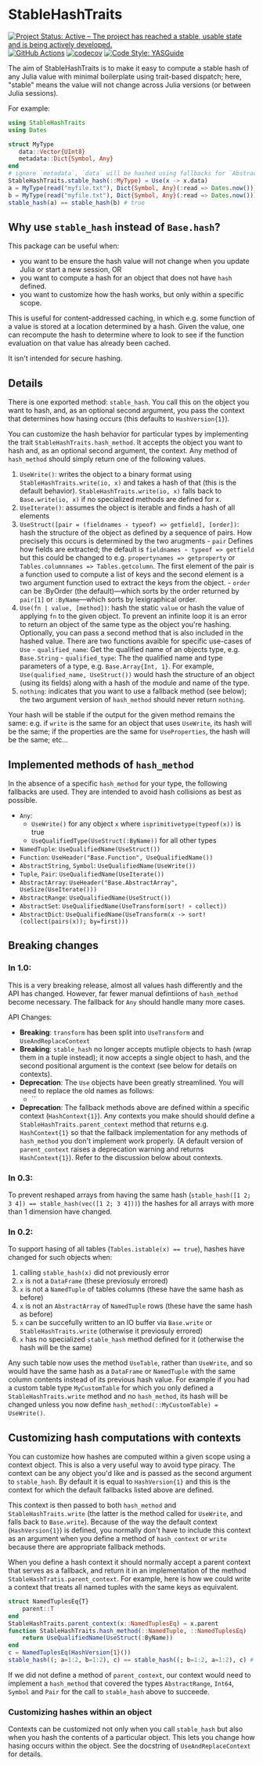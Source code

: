 # StableHashTraits

[![Project Status: Active – The project has reached a stable, usable state and is being actively developed.](https://www.repostatus.org/badges/latest/active.svg)](https://www.repostatus.org/#active)
 [![GitHub Actions](https://github.com/beacon-biosignals/StableHashTraits.jl/workflows/CI/badge.svg)](https://github.com/beacon-biosignals/StableHashTraits.jl/actions/workflows/ci.yml)
 [![codecov](https://codecov.io/gh/beacon-biosignals/StableHashTraits.jl/branch/main/graph/badge.svg?token=4O1YO0GMNM)](https://codecov.io/gh/beacon-biosignals/StableHashTraits.jl)
[![Code Style: YASGuide](https://img.shields.io/badge/code%20style-yas-violet.svg)](https://github.com/jrevels/YASGu)


The aim of StableHashTraits is to make it easy to compute a stable hash of any Julia value
with minimal boilerplate using trait-based dispatch; here, "stable" means the value will not
change across Julia versions (or between Julia sessions). 

For example:

```julia
using StableHashTraits
using Dates

struct MyType
   data::Vector{UInt8}
   metadata::Dict{Symbol, Any}
end
# ignore `metadata`, `data` will be hashed using fallbacks for `AbstractArray` type
StableHashTraits.stable_hash(::MyType) = Use(x -> x.data) 
a = MyType(read("myfile.txt"), Dict{Symbol, Any}(:read => Dates.now()))
b = MyType(read("myfile.txt"), Dict{Symbol, Any}(:read => Dates.now()))
stable_hash(a) == stable_hash(b) # true
```

## Why use `stable_hash` instead of `Base.hash`?

This package can be useful when:
- you want to be ensure the hash value will not change when you update Julia or start a new session, OR
- you want to compute a hash for an object that does not have `hash` defined. 
- you want to customize how the hash works, but only within a specific scope.

This is useful for content-addressed caching, in which e.g. some function of a value is stored at a location determined by a hash. Given the value, one can recompute the hash to determine where to look to see if the function evaluation on that value has already been cached.

It isn't intended for secure hashing.

## Details

There is one exported method: `stable_hash`. You call this on the object you want to hash, and, as an optional second argument, you pass the context that determines how hasing occurs (this defaults to `HashVersion{1}`).

You can customize the hash behavior for particular types by implementing the trait
`StableHashTraits.hash_method`. It accepts the object you want to hash and, as an optional second argument, the context. Any method of `hash_method` should simply return one of the following values.

1. `UseWrite()`: writes the object to a binary format using `StableHashTraits.write(io, x)`
    and takes a hash of that (this is the default behavior). `StableHashTraits.write(io, x)`
    falls back to `Base.write(io, x)` if no specialized methods are defined for x.
2. `UseIterate()`: assumes the object is iterable and finds a hash of all elements
3. `UseStruct([pair = (fieldnames ∘ typeof) => getfield], [order])`: hash the structure of
    the object as defined by a sequence of pairs. How precisely this occurs is determined
    by the two arugments
        - `pair` Defines how fields are extracted; the default
          is `fieldnames ∘ typeof => getfield` but this could be changed to e.g.
          `propertynames => getproperty` or `Tables.columnnames => Tables.getcolumn`.
          The first element of the pair is a function used to compute a list of keys
          and the second element is a two argument function used to extract the keys 
          from the object.
        - `order` can be :ByOrder (the default)—which sorts by the order returned by 
          `pair[1]` or `:ByName`—which sorts by lexigraphical order.
4. `Use(fn | value, [method])`: hash the static `value` or hash the value of
   applying `fn` to the given object. To prevent an infinite loop it is an error to return
   an object of the same type as the object you're hashing. Optionally, you can pass a
   second method that is also included in the hashed value. 
   There are two functions avaible for specific use-cases of `Use`
        - `qualified_name`: Get the qualified name of an objects type, e.g. `Base.String`
        - `qualified_type`: The the qualified name and type parameters of a type, 
           e.g. `Base.Array{Int, 1}`.
    For example, `Use(qualified_name, UseStruct())` would hash the structure of an object
    (using its fields) along with a hash of the module and name of the type.
5. `nothing`: indicates that you want to use a fallback method (see below); the two argument
   version of `hash_method` should never return `nothing`.

Your hash will be stable if the output for the given method remains the same: e.g. if
`write` is the same for an object that uses `UseWrite`, its hash will be the same; if the
properties are the same for `UseProperties`, the hash will be the same; etc...

## Implemented methods of `hash_method`

In the absence of a specific `hash_method` for your type, the following fallbacks
are used. They are intended to avoid hash collisions as best as possible.

- `Any`: 
    - `UseWrite()` for any object `x` where `isprimitivetype(typeof(x))` is true
    - `UseQualifiedType(UseStruct(:ByName))` for all other types
- `NamedTuple`: `UseQualifiedName(UseStruct())`
- `Function`: `UseHeader("Base.Function", UseQualifiedName())`
- `AbstractString`, `Symbol`: `UseQualifiedName(UseWrite())`
- `Tuple`, `Pair`: `UseQualifiedName(UseIterate())`
- `AbstractArray`: `UseHeader("Base.AbstractArray", UseSize(UseIterate()))`
- `AbstractRange`: `UseQualifiedName(UseStruct())`
- `AbstractSet`: `UseQualifiedName(UseTransform(sort! ∘ collect))`
- `AbstractDict`: `UseQualifiedName(UseTransform(x -> sort!(collect(pairs(x)); by=first)))`

## Breaking changes

### In 1.0:

This is a very breaking release, almost all values hash differently and the API has changed.
However, far fewer manual defintiions of `hash_method` become necessary. The fallback for
`Any` should handle many more cases. 

API Changes:

- **Breaking**: `transform` has been split into `UseTransform` and `UseAndReplaceContext`
- **Breaking**: `stable_hash` no longer accepts mutliple objects to hash (wrap them in a
  tuple instead); it now accepts a single object to hash, and the second positional argument
  is the context (see below for details on contexts).
- **Deprecation**: The `Use` objects have been greatly streamlined. You will
  need to replace the old names as follows:
    - ``
- **Deprecation**: The fallback methods above are defined within a specific context
  (`HashContext{1}`). Any contexts you make should should define a
  `StableHashTraits.parent_context` method that returns e.g. `HashContext{1}` so that the
  fallback implementation for any methods of `hash_method` you don't implement work
  properly. (A default version of `parent_context` raises a deprecation warning and returns
  `HashContext{1}`). Refer to the discussion below about contexts.

### In 0.3:

To prevent reshaped arrays from having the same hash (`stable_hash([1 2; 3 4]) ==
stable_hash(vec([1 2; 3 4]))`) the hashes for all arrays with more than 1 dimension have
changed.

### In 0.2:

To support hasing of all tables (`Tables.istable(x) == true`), hashes have changed for such
objects when:
   1. calling `stable_hash(x)` did not previously error
   1. `x` is not a `DataFrame` (these previosuly errored)
   2. `x` is not a `NamedTuple` of tables columns (these have the same hash as before)
   3. `x` is not an `AbstractArray` of `NamedTuple` rows (these have the same hash as before)
   4. `x` can be succefully written to an IO buffer via `Base.write` or
     `StableHashTraits.write` (otherwise it previosuly errored)
   5. `x` has no specialized `stable_hash` method defined for it (otherwise
   the hash will be the same)

Any such table now uses the method `UseTable`, rather than `UseWrite`, and so would have the
same hash as a `DataFrame` or `NamedTuple` with the same column contents instead of its
previous hash value. For example if you had a custom table type `MyCustomTable` for which
you only defined a `StableHashTraits.write` method and no `hash_method`, its hash will be
changed unless you now define `hash_method(::MyCustomTable) = UseWrite()`.

## Customizing hash computations with contexts

You can customize how hashes are computed within a given scope using a context object. This
is also a very useful way to avoid type piracy. The context can be any object you'd like and
is passed as the second argument to `stable_hash`. By default it is equal to
`HashVersion{1}` and this is the context for which the default fallbacks listed above are
defined.

This context is then passed to both `hash_method` and `StableHashTraits.write` (the latter
is the method called for `UseWrite`, and falls back to `Base.write`). Because of the way the
default context (`HashVersion{1}`) is defined, you normally don't have to include this
context as an argument when you define a method of `hash_context` or `write` because there
are appropriate fallback methods.

When you define a hash context it should normally accept a parent context that serves as a
fallback, and return it in an implementation of the method
`StableHashTratis.parent_context`. For example, here is how we could write a context that
treats all named tuples with the same keys as equivalent. 

```julia
struct NamedTuplesEq{T}
    parent::T
end
StableHashTraits.parent_context(x::NamedTuplesEq) = x.parent
function StableHashTraits.hash_method(::NamedTuple, ::NamedTuplesEq) 
    return UseQualifiedName(UseStruct(:ByName))
end
c = NamedTuplesEq(HashVersion{1}())
stable_hash((; a=1:2, b=1:2), c) == stable_hash((; b=1:2, a=1:2), c) # true
```

If we did not define a method of `parent_context`, our context would need to implement a
`hash_method` that covered the types `AbstractRange`, `Int64`, `Symbol` and `Pair` for the
call to `stable_hash` above to succeede.

### Customizing hashes within an object

Contexts can be customized not only when you call `stable_hash` but also when you hash the
contents of a particular object. This lets you change how hasing occurs within the object.
See the docstring of `UseAndReplaceContext` for details. 
